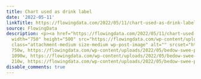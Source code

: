 ```yaml
---
title: Chart used as drink label
date: '2022-05-11'
linkTitle: https://flowingdata.com/2022/05/11/chart-used-as-drink-label/
source: FlowingData
description: <p><a href="https://flowingdata.com/2022/05/11/chart-used-as-drink-label/"><img
  width="750" height="500" src="https://flowingdata.com/wp-content/uploads/2022/05/bedow-swee-packaging-750x500.png"
  class="attachment-medium size-medium wp-post-image" alt="" srcset="https://flowingdata.com/wp-content/uploads/2022/05/bedow-swee-packaging-750x500.png
  750w, https://flowingdata.com/wp-content/uploads/2022/05/bedow-swee-packaging-1090x727.png
  1090w, https://flowingdata.com/wp-content/uploads/2022/05/bedow-swee-packaging-210x140.png
  210w, https://flowingdata.com/wp-content/uploads/2022/05/bedow-swee-pack ...
disable_comments: true
---
```

<p><a href="https://flowingdata.com/2022/05/11/chart-used-as-drink-label/"><img width="750" height="500" src="https://flowingdata.com/wp-content/uploads/2022/05/bedow-swee-packaging-750x500.png" class="attachment-medium size-medium wp-post-image" alt="" srcset="https://flowingdata.com/wp-content/uploads/2022/05/bedow-swee-packaging-750x500.png 750w, https://flowingdata.com/wp-content/uploads/2022/05/bedow-swee-packaging-1090x727.png 1090w, https://flowingdata.com/wp-content/uploads/2022/05/bedow-swee-packaging-210x140.png 210w, https://flowingdata.com/wp-content/uploads/2022/05/bedow-swee-pack ...